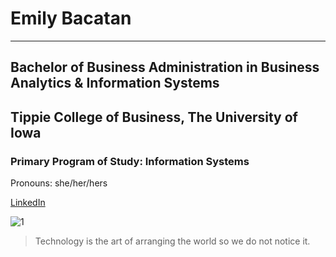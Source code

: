 # Emily Bacatan
 - - - - 
## Bachelor of Business Administration in Business Analytics & Information Systems
## Tippie College of Business, The University of Iowa
### Primary Program of Study: Information Systems
Pronouns: she/her/hers

[LinkedIn](https://www.linkedin.com/in/emily-bacatan/)

![1](https://github-readme-stats.vercel.app/api/top-langs/?username=msbacatan&theme=blue-green)

> Technology is the art of arranging the world so we do not notice it.

<!--
**msbacatan/msbacatan** is a ✨ _special_ ✨ repository because its `README.md` (this file) appears on your GitHub profile.

Here are some ideas to get you started:

- 🔭 I’m currently working on ...
- 🌱 I’m currently learning ...
- 👯 I’m looking to collaborate on ...
- 🤔 I’m looking for help with ...
- 💬 Ask me about ...
- 📫 How to reach me: ...
- 😄 Pronouns: ...
- ⚡ Fun fact: ...
-->
